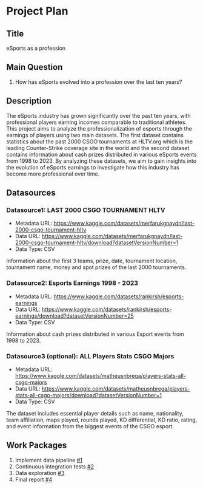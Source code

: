 # Project Plan

## Title

eSports as a profession

## Main Question

1. How has eSports evolved into a profession over the last ten years?

## Description

The eSports industry has grown significantly over the past ten years, with professional players earning incomes comparable to traditional athletes. This project aims to analyze the professionalization of esports through the earnings of players using two main datasets. The first dataset contains statistics about the past 2000 CSGO tournaments at HLTV.org which is the leading Counter-Strike coverage site in the world and the second dataset contains information about cash prizes distributed in various eSports events from 1998 to 2023. By analyzing these datasets, we aim to gain insights into the evolution of eSports earnings to investigate how this industry has become more professional over time.

## Datasources

<!-- Describe each datasources you plan to use in a section. Use the prefic "DatasourceX" where X is the id of the datasource. -->

### Datasource1: LAST 2000 CSGO TOURNAMENT HLTV
* Metadata URL: https://www.kaggle.com/datasets/merfarukgnaydn/last-2000-csgo-tournament-hltv
* Data URL: https://www.kaggle.com/datasets/merfarukgnaydn/last-2000-csgo-tournament-hltv/download?datasetVersionNumber=1
* Data Type: CSV

 Information about the first 3 teams, prize, date, tournament location, tournament name, money and spot prizes of the last 2000 tournaments.

### Datasource2: Esports Earnings 1998 - 2023
* Metadata URL: https://www.kaggle.com/datasets/rankirsh/esports-earnings
* Data URL: https://www.kaggle.com/datasets/rankirsh/esports-earnings/download?datasetVersionNumber=25
* Data Type: CSV

Information about cash prizes distributed in various Esport events from 1998 to 2023.

### Datasource3 (optional): ALL Players Stats CSGO Majors
* Metadata URL: https://www.kaggle.com/datasets/matheusnbrega/players-stats-all-csgo-majors
* Data URL: https://www.kaggle.com/datasets/matheusnbrega/players-stats-all-csgo-majors/download?datasetVersionNumber=1
* Data Type: CSV

The dataset includes essential player details such as name, nationality, team affiliation, maps played, rounds played, KD differential, KD ratio, rating, and event information from the biggest events of the CSGO esport.

## Work Packages

<!-- List of work packages ordered sequentially, each pointing to an issue with more details. -->

1. Implement data pipeline [#1][i1]
2. Continuous integration tests [#2][i2]
3. Data exploration [#3][i3]
4. Final report [#4][i4]

[i1]: https://github.com/egzoshift/made-template/issues/2
[i2]: https://github.com/egzoshift/made-template/issues/3
[i3]: https://github.com/egzoshift/made-template/issues/4
[i4]: https://github.com/egzoshift/made-template/issues/5
<!--[i5]: https://github.com/jvalue/made-template/issues/5 -->


